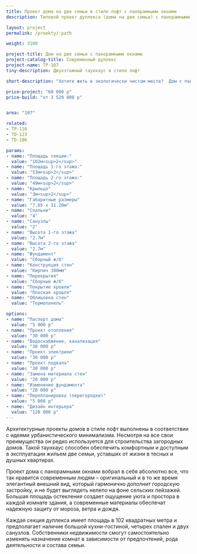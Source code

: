 ```yaml
---
title: Проект дома на две семьи в стиле лофт с панорамными окнами
description: Типовой проект дуплекса (дома на две семьи) с панорамными окнами в стиле лофт, из кирпича, газобетона или пеноблока. Площадь секции&#58; 107 м.кв.

layout: project
permalink: /proekty/:path

weight: 3100

project-title: Дом на две семьи с панорамными окнами
project-catalog-title: Современный дуплекс
project-name: TP-107
tiny-description: Двухэтажный таунхаус в стиле лофт

short-description: "Хотите жить в экологически чистом месте?  Дом с панорамными окнами станет уютным и светлым жильем для вас. Проект предлагает таунхаус в стиле лофт. Лофт – это прямолинейность минимализма и естественность. Тренд, охвативший всех, кто оценил преимущества индустриального стиля. Интересен тем, что можно сочетать несовместимые на первый взгляд вещи. Большие витражи в жилых помещениях создадут солнечное настроение даже зимним морозным утром."

price-project: "60 000 р"
price-build: "от 3 520 000 р"


area: "107"

related:
- TP-116
- TD-123
- TD-106

params:
- name: "Площадь секции:"
  value: "102м<sup>2</sup>"
- name: "Площадь 1-го этажа:"
  value: "53м<sup>2</sup>"
- name: "Площадь 2-го этажа:"
  value: "49м<sup>2</sup>"
- name: "Крыльцо"
  value: "3м<sup>2</sup>"
- name: "Габаритные размеры"
  value: "7.65 x 11.20м"
- name: "Спальни"
  value: "4"
- name: "Санузлы"
  value: "2"
- name: "Высота 1-го этажа"
  value: "2.7м"
- name: "Высота 2-го этажа"
  value: "2.7м"
- name: "Фундамент"
  value: "Сборный ж/б"
- name: "Конструкция стен"
  value: "Кирпич 380мм"
- name: "Перекрытия"
  value: "Сборные ж/б"
- name: "Покрытие кровли"
  value: "Плоская кровля"
- name: "Облицовка стен"
  value: "Термопанель"

options:
- name: "Паспорт дома"
  value: "5 000 р"
- name: "Проект отопления"
  value: "30 000 р"
- name: "Водоснабжение, канализация"
  value: "30 000 р"
- name: "Проект электрики"
  value: "30 000 р"
- name: "Проект подвала"
  value: "30 000 р"
- name: "Замена материала стен"
  value: "20 000 р"
- name: "Изменение фундамента"
  value: "20 000 р"
- name: "Перепланировка (перегородки)"
  value: "5 000 р"
- name: "Дизайн интерьера"
  value: "120 000 р"
---
```

Архитектурные проекты домов в стиле лофт выполнены в соответствии с идеями урбанистического минимализма. Несмотря на все свои преимущества он редко используется для строительства загородных домов. Такой таунхаус способен обеспечить комфортным и доступным в эксплуатации жильем две семьи, уставших от жизни в тесных и душных квартирах.

Проект дома с панорамными окнами вобрал в себя абсолютно все, что так нравится современным людям – оригинальный и в то же время элегантный внешний вид, который гармонично дополнит городскую застройку, и не будет выглядеть нелепо на фоне сельских пейзажей. Большая площадь остекления создает ощущение уюта и простора в каждой комнате здания, а современные материалы обеспечат надежную защиту от мороза, ветра и дождя.

Каждая секция дуплекса имеет площадь в 102 квадратных метра и предполагает наличие большой кухни-гостиной, четырех спален и двух санузлов. Собственники недвижимости смогут самостоятельно изменять назначение комнат в зависимости от предпочтений, рода деятельности и состава семьи.